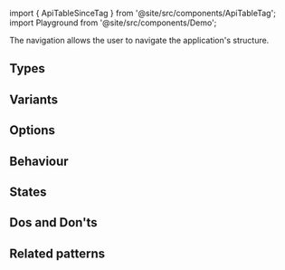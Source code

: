 import { ApiTableSinceTag } from '@site/src/components/ApiTableTag';
import Playground from '@site/src/components/Demo';

 The navigation allows the user to navigate the application's structure.

## Types 

## Variants 

## Options 

## Behaviour  

## States 

## Dos and Don'ts 

## Related patterns 
